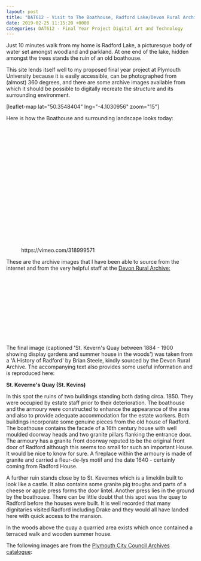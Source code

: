 ```yaml
---
layout: post
title: "DAT612 - Visit to The Boathouse, Radford Lake/Devon Rural Archive"
date: 2019-02-25 11:15:20 +0000
categories: DAT612 - Final Year Project Digital Art and Technology
---
```


<!-- wp:paragraph -->
<p>Just 10 minutes walk from my home is Radford Lake, a picturesque body of water set amongst woodland and parkland. At one end of the lake, hidden amongst the trees stands the ruin of an old boathouse.</p>
<!-- /wp:paragraph -->

<!-- wp:paragraph -->
<p>This site lends itself well to my proposed final year project at Plymouth University because it is easily accessible, can be photographed from (almost) 360 degrees, and there are some archive images available from which it should be possible to digitally recreate the structure and its surrounding environment.</p>
<!-- /wp:paragraph -->

<!-- wp:shortcode -->
[leaflet-map lat="50.3548404" lng="-4.1030956" zoom="15"]
<!-- /wp:shortcode -->

<!-- wp:paragraph -->
<p>Here is how the Boathouse and surrounding landscape looks today:</p>
<!-- /wp:paragraph -->

<!-- wp:gallery {"linkTo":"media"} -->
<figure class="wp-block-gallery has-nested-images columns-default is-cropped"><!-- wp:image {"id":1098,"sizeSlug":"large","linkDestination":"media"} -->
<figure class="wp-block-image size-large"><a href="https://res.cloudinary.com/circleseven/image/upload/boathouse-radford-lake-present-day_46261898525_o-scaled.jpg"><img src="https://res.cloudinary.com/circleseven/image/upload/boathouse-radford-lake-present-day_46261898525_o-1024x768.jpg" alt="" class="wp-image-1098"/></a></figure>
<!-- /wp:image -->

<!-- wp:image {"id":1121,"sizeSlug":"large","linkDestination":"media"} -->
<figure class="wp-block-image size-large"><a href="https://res.cloudinary.com/circleseven/image/upload/boathouse-radford-lake-present-day_32234306697_o-scaled.jpg"><img src="https://res.cloudinary.com/circleseven/image/upload/boathouse-radford-lake-present-day_32234306697_o-768x1024.jpg" alt="" class="wp-image-1121"/></a></figure>
<!-- /wp:image -->

<!-- wp:image {"id":1120,"sizeSlug":"large","linkDestination":"media"} -->
<figure class="wp-block-image size-large"><a href="https://res.cloudinary.com/circleseven/image/upload/boathouse-radford-lake-present-day_46261902085_o-scaled.jpg"><img src="https://res.cloudinary.com/circleseven/image/upload/boathouse-radford-lake-present-day_46261902085_o-scaled.jpg" alt="" class="wp-image-1120"/></a></figure>
<!-- /wp:image -->

<!-- wp:image {"id":1118,"sizeSlug":"large","linkDestination":"media"} -->
<figure class="wp-block-image size-large"><a href="https://res.cloudinary.com/circleseven/image/upload/boathouse-radford-lake-present-day_46452683684_o-scaled.jpg"><img src="https://res.cloudinary.com/circleseven/image/upload/boathouse-radford-lake-present-day_46452683684_o-768x1024.jpg" alt="" class="wp-image-1118"/></a></figure>
<!-- /wp:image -->

<!-- wp:image {"id":1119,"sizeSlug":"large","linkDestination":"media"} -->
<figure class="wp-block-image size-large"><a href="https://res.cloudinary.com/circleseven/image/upload/boathouse-radford-lake-present-day_32234307697_o-scaled.jpg"><img src="https://res.cloudinary.com/circleseven/image/upload/boathouse-radford-lake-present-day_32234307697_o-scaled.jpg" alt="" class="wp-image-1119"/></a></figure>
<!-- /wp:image -->

<!-- wp:image {"id":1117,"sizeSlug":"large","linkDestination":"media"} -->
<figure class="wp-block-image size-large"><a href="https://res.cloudinary.com/circleseven/image/upload/boathouse-radford-lake-present-day_46261901585_o-scaled.jpg"><img src="https://res.cloudinary.com/circleseven/image/upload/boathouse-radford-lake-present-day_46261901585_o-1024x768.jpg" alt="" class="wp-image-1117"/></a></figure>
<!-- /wp:image -->

<!-- wp:image {"id":1116,"sizeSlug":"large","linkDestination":"media"} -->
<figure class="wp-block-image size-large"><a href="https://res.cloudinary.com/circleseven/image/upload/boathouse-radford-lake-present-day_32234307117_o-scaled.jpg"><img src="https://res.cloudinary.com/circleseven/image/upload/boathouse-radford-lake-present-day_32234307117_o-scaled.jpg" alt="" class="wp-image-1116"/></a></figure>
<!-- /wp:image -->

<!-- wp:image {"id":1115,"sizeSlug":"large","linkDestination":"media"} -->
<figure class="wp-block-image size-large"><a href="https://res.cloudinary.com/circleseven/image/upload/boathouse-radford-lake-present-day_46261901235_o.jpg"><img src="https://res.cloudinary.com/circleseven/image/upload/boathouse-radford-lake-present-day_46261901235_o.jpg" alt="" class="wp-image-1115"/></a></figure>
<!-- /wp:image -->

<!-- wp:image {"id":1114,"sizeSlug":"large","linkDestination":"media"} -->
<figure class="wp-block-image size-large"><a href="https://res.cloudinary.com/circleseven/image/upload/boathouse-radford-lake-present-day_46261901355_o-scaled.jpg"><img src="https://res.cloudinary.com/circleseven/image/upload/boathouse-radford-lake-present-day_46261901355_o-768x1024.jpg" alt="" class="wp-image-1114"/></a></figure>
<!-- /wp:image -->

<!-- wp:image {"id":1113,"sizeSlug":"large","linkDestination":"media"} -->
<figure class="wp-block-image size-large"><a href="https://res.cloudinary.com/circleseven/image/upload/boathouse-radford-lake-present-day_32234305677_o-scaled.jpg"><img src="https://res.cloudinary.com/circleseven/image/upload/boathouse-radford-lake-present-day_32234305677_o-scaled.jpg" alt="" class="wp-image-1113"/></a></figure>
<!-- /wp:image -->

<!-- wp:image {"id":1112,"sizeSlug":"large","linkDestination":"media"} -->
<figure class="wp-block-image size-large"><a href="https://res.cloudinary.com/circleseven/image/upload/boathouse-radford-lake-present-day_46261901925_o-scaled.jpg"><img src="https://res.cloudinary.com/circleseven/image/upload/boathouse-radford-lake-present-day_46261901925_o-scaled.jpg" alt="" class="wp-image-1112"/></a></figure>
<!-- /wp:image -->

<!-- wp:image {"id":1110,"sizeSlug":"large","linkDestination":"media"} -->
<figure class="wp-block-image size-large"><a href="https://res.cloudinary.com/circleseven/image/upload/boathouse-radford-lake-present-day_32234307947_o.jpg"><img src="https://res.cloudinary.com/circleseven/image/upload/boathouse-radford-lake-present-day_32234307947_o.jpg" alt="" class="wp-image-1110"/></a></figure>
<!-- /wp:image -->

<!-- wp:image {"id":1109,"sizeSlug":"large","linkDestination":"media"} -->
<figure class="wp-block-image size-large"><a href="https://res.cloudinary.com/circleseven/image/upload/boathouse-radford-lake-present-day_32234306377_o-scaled.jpg"><img src="https://res.cloudinary.com/circleseven/image/upload/boathouse-radford-lake-present-day_32234306377_o-scaled.jpg" alt="" class="wp-image-1109"/></a></figure>
<!-- /wp:image -->

<!-- wp:image {"id":1108,"sizeSlug":"large","linkDestination":"media"} -->
<figure class="wp-block-image size-large"><a href="https://res.cloudinary.com/circleseven/image/upload/boathouse-radford-lake-present-day_32234306457_o-scaled.jpg"><img src="https://res.cloudinary.com/circleseven/image/upload/boathouse-radford-lake-present-day_32234306457_o-scaled.jpg" alt="" class="wp-image-1108"/></a></figure>
<!-- /wp:image -->

<!-- wp:image {"id":1107,"sizeSlug":"large","linkDestination":"media"} -->
<figure class="wp-block-image size-large"><a href="https://res.cloudinary.com/circleseven/image/upload/boathouse-radford-lake-present-day_46261901745_o-scaled.jpg"><img src="https://res.cloudinary.com/circleseven/image/upload/boathouse-radford-lake-present-day_46261901745_o-scaled.jpg" alt="" class="wp-image-1107"/></a></figure>
<!-- /wp:image -->

<!-- wp:image {"id":1105,"sizeSlug":"large","linkDestination":"media"} -->
<figure class="wp-block-image size-large"><a href="https://res.cloudinary.com/circleseven/image/upload/boathouse-radford-lake-present-day_32234305517_o.jpg"><img src="https://res.cloudinary.com/circleseven/image/upload/boathouse-radford-lake-present-day_32234305517_o.jpg" alt="" class="wp-image-1105"/></a></figure>
<!-- /wp:image -->

<!-- wp:image {"id":1106,"sizeSlug":"large","linkDestination":"media"} -->
<figure class="wp-block-image size-large"><a href="https://res.cloudinary.com/circleseven/image/upload/boathouse-radford-lake-present-day_32234306827_o-scaled.jpg"><img src="https://res.cloudinary.com/circleseven/image/upload/boathouse-radford-lake-present-day_32234306827_o-scaled.jpg" alt="" class="wp-image-1106"/></a></figure>
<!-- /wp:image -->

<!-- wp:image {"id":1104,"sizeSlug":"large","linkDestination":"media"} -->
<figure class="wp-block-image size-large"><a href="https://res.cloudinary.com/circleseven/image/upload/boathouse-radford-lake-present-day_46261899775_o-scaled.jpg"><img src="https://res.cloudinary.com/circleseven/image/upload/boathouse-radford-lake-present-day_46261899775_o-scaled.jpg" alt="" class="wp-image-1104"/></a></figure>
<!-- /wp:image -->

<!-- wp:image {"id":1103,"sizeSlug":"large","linkDestination":"media"} -->
<figure class="wp-block-image size-large"><a href="https://res.cloudinary.com/circleseven/image/upload/boathouse-radford-lake-present-day_32234306737_o-scaled.jpg"><img src="https://res.cloudinary.com/circleseven/image/upload/boathouse-radford-lake-present-day_32234306737_o-scaled.jpg" alt="" class="wp-image-1103"/></a></figure>
<!-- /wp:image -->

<!-- wp:image {"id":1101,"sizeSlug":"large","linkDestination":"media"} -->
<figure class="wp-block-image size-large"><a href="https://res.cloudinary.com/circleseven/image/upload/boathouse-radford-lake-present-day_46261900195_o-scaled.jpg"><img src="https://res.cloudinary.com/circleseven/image/upload/boathouse-radford-lake-present-day_46261900195_o-1024x768.jpg" alt="" class="wp-image-1101"/></a></figure>
<!-- /wp:image -->

<!-- wp:image {"id":1102,"sizeSlug":"large","linkDestination":"media"} -->
<figure class="wp-block-image size-large"><a href="https://res.cloudinary.com/circleseven/image/upload/boathouse-radford-lake-present-day_32234307447_o-scaled.jpg"><img src="https://res.cloudinary.com/circleseven/image/upload/boathouse-radford-lake-present-day_32234307447_o-1024x768.jpg" alt="" class="wp-image-1102"/></a></figure>
<!-- /wp:image -->

<!-- wp:image {"id":1100,"sizeSlug":"large","linkDestination":"media"} -->
<figure class="wp-block-image size-large"><a href="https://res.cloudinary.com/circleseven/image/upload/boathouse-radford-lake-present-day_32234307377_o-scaled.jpg"><img src="https://res.cloudinary.com/circleseven/image/upload/boathouse-radford-lake-present-day_32234307377_o-1024x768.jpg" alt="" class="wp-image-1100"/></a></figure>
<!-- /wp:image -->

<!-- wp:image {"id":1099,"sizeSlug":"large","linkDestination":"media"} -->
<figure class="wp-block-image size-large"><a href="https://res.cloudinary.com/circleseven/image/upload/boathouse-radford-lake-present-day_32234307827_o-scaled.jpg"><img src="https://res.cloudinary.com/circleseven/image/upload/boathouse-radford-lake-present-day_32234307827_o-768x1024.jpg" alt="" class="wp-image-1099"/></a></figure>
<!-- /wp:image --></figure>
<!-- /wp:gallery -->

<!-- wp:embed {"url":"https://vimeo.com/318999571","type":"video","providerNameSlug":"vimeo","responsive":true,"className":"wp-embed-aspect-9-16 wp-has-aspect-ratio"} -->
<figure class="wp-block-embed is-type-video is-provider-vimeo wp-block-embed-vimeo wp-embed-aspect-9-16 wp-has-aspect-ratio"><div class="wp-block-embed__wrapper">
https://vimeo.com/318999571
</div></figure>
<!-- /wp:embed -->

<!-- wp:paragraph -->
<p>These are the archive images that I have been able to source from the internet and from the very helpful staff at the <a href="http://www.devonruralarchive.com/" target="_blank" rel="noreferrer noopener">Devon Rural Archive:</a></p>
<!-- /wp:paragraph -->

<!-- wp:gallery {"linkTo":"media"} -->
<figure class="wp-block-gallery has-nested-images columns-default is-cropped"><!-- wp:image {"id":1132,"sizeSlug":"large","linkDestination":"media"} -->
<figure class="wp-block-image size-large"><a href="https://res.cloudinary.com/circleseven/image/upload/boathouse-radford-lake-archived_32234376137_o.png"><img src="https://res.cloudinary.com/circleseven/image/upload/boathouse-radford-lake-archived_32234376137_o.png" alt="" class="wp-image-1132"/></a></figure>
<!-- /wp:image -->

<!-- wp:image {"id":1125,"sizeSlug":"large","linkDestination":"media"} -->
<figure class="wp-block-image size-large"><a href="https://res.cloudinary.com/circleseven/image/upload/boathouse-radford-lake-archived_32234376247_o.jpg"><img src="https://res.cloudinary.com/circleseven/image/upload/boathouse-radford-lake-archived_32234376247_o.jpg" alt="" class="wp-image-1125"/></a></figure>
<!-- /wp:image -->

<!-- wp:image {"id":1129,"sizeSlug":"large","linkDestination":"media"} -->
<figure class="wp-block-image size-large"><a href="https://res.cloudinary.com/circleseven/image/upload/boathouse-radford-lake-archived_32234376327_o.jpg"><img src="https://res.cloudinary.com/circleseven/image/upload/boathouse-radford-lake-archived_32234376327_o-1024x646.jpg" alt="" class="wp-image-1129"/></a></figure>
<!-- /wp:image -->

<!-- wp:image {"id":1133,"sizeSlug":"large","linkDestination":"media"} -->
<figure class="wp-block-image size-large"><a href="https://res.cloudinary.com/circleseven/image/upload/boathouse-radford-lake-archived_32234376337_o.png"><img src="https://res.cloudinary.com/circleseven/image/upload/boathouse-radford-lake-archived_32234376337_o.png" alt="" class="wp-image-1133"/></a></figure>
<!-- /wp:image -->

<!-- wp:image {"id":1126,"sizeSlug":"large","linkDestination":"media"} -->
<figure class="wp-block-image size-large"><a href="https://res.cloudinary.com/circleseven/image/upload/boathouse-radford-lake-archived_32234376407_o.jpg"><img src="https://res.cloudinary.com/circleseven/image/upload/boathouse-radford-lake-archived_32234376407_o-1024x665.jpg" alt="" class="wp-image-1126"/></a></figure>
<!-- /wp:image -->

<!-- wp:image {"id":1123,"sizeSlug":"large","linkDestination":"media"} -->
<figure class="wp-block-image size-large"><a href="https://res.cloudinary.com/circleseven/image/upload/boathouse-radford-lake-archived_32234376417_o.jpg"><img src="https://res.cloudinary.com/circleseven/image/upload/boathouse-radford-lake-archived_32234376417_o.jpg" alt="" class="wp-image-1123"/></a></figure>
<!-- /wp:image -->

<!-- wp:image {"id":1124,"sizeSlug":"large","linkDestination":"media"} -->
<figure class="wp-block-image size-large"><a href="https://res.cloudinary.com/circleseven/image/upload/boathouse-radford-lake-archived_32234376497_o.jpg"><img src="https://res.cloudinary.com/circleseven/image/upload/boathouse-radford-lake-archived_32234376497_o.jpg" alt="" class="wp-image-1124"/></a></figure>
<!-- /wp:image -->

<!-- wp:image {"id":1127,"sizeSlug":"large","linkDestination":"media"} -->
<figure class="wp-block-image size-large"><a href="https://res.cloudinary.com/circleseven/image/upload/boathouse-radford-lake-archived_32234376597_o.jpg"><img src="https://res.cloudinary.com/circleseven/image/upload/boathouse-radford-lake-archived_32234376597_o.jpg" alt="" class="wp-image-1127"/></a></figure>
<!-- /wp:image -->

<!-- wp:image {"id":1134,"sizeSlug":"large","linkDestination":"media"} -->
<figure class="wp-block-image size-large"><a href="https://res.cloudinary.com/circleseven/image/upload/boathouse-radford-lake-archived_47124204942_o-scaled.jpg"><img src="https://res.cloudinary.com/circleseven/image/upload/boathouse-radford-lake-archived_47124204942_o-1024x768.jpg" alt="" class="wp-image-1134"/></a></figure>
<!-- /wp:image -->

<!-- wp:image {"id":1128,"sizeSlug":"large","linkDestination":"media"} -->
<figure class="wp-block-image size-large"><a href="https://res.cloudinary.com/circleseven/image/upload/boathouse-radford-lake-archived_47176098201_o.png"><img src="https://res.cloudinary.com/circleseven/image/upload/boathouse-radford-lake-archived_47176098201_o.png" alt="" class="wp-image-1128"/></a></figure>
<!-- /wp:image -->

<!-- wp:image {"id":1131,"sizeSlug":"large","linkDestination":"media"} -->
<figure class="wp-block-image size-large"><a href="https://res.cloudinary.com/circleseven/image/upload/boathouse-radford-lake-archived_47176098311_o.png"><img src="https://res.cloudinary.com/circleseven/image/upload/boathouse-radford-lake-archived_47176098311_o.png" alt="" class="wp-image-1131"/></a></figure>
<!-- /wp:image -->

<!-- wp:image {"id":1130,"sizeSlug":"large","linkDestination":"media"} -->
<figure class="wp-block-image size-large"><a href="https://res.cloudinary.com/circleseven/image/upload/boathouse-radford-lake-archived_47176098371_o.png"><img src="https://res.cloudinary.com/circleseven/image/upload/boathouse-radford-lake-archived_47176098371_o.png" alt="" class="wp-image-1130"/></a></figure>
<!-- /wp:image --></figure>
<!-- /wp:gallery -->

<!-- wp:image {"id":1138,"sizeSlug":"large","linkDestination":"media"} -->
<figure class="wp-block-image size-large"><a href="https://res.cloudinary.com/circleseven/image/upload/IMG_0118-e1550849775191-scaled-1.jpg"><img src="https://res.cloudinary.com/circleseven/image/upload/IMG_0118-e1550849775191-scaled-1-758x1024.jpg" alt="" class="wp-image-1138"/></a></figure>
<!-- /wp:image -->

<!-- wp:paragraph -->
<p>The final image (captioned 'St. Kevern's Quay between 1884 - 1900 showing display gardens and summer house in the woods') was taken from a 'A History of Radford' by Brian Steele, kindly sourced by the Devon Rural Archive. The accompanying text also provides some useful information and is reproduced here:</p>
<!-- /wp:paragraph -->

<!-- wp:paragraph -->
<p><strong>St. Keverne's Quay (St. Kevins)</strong></p>
<!-- /wp:paragraph -->

<!-- wp:paragraph -->
<p>In this spot the ruins of two buildings standing both dating circa. 1850. They were occupied by estate staff prior to their deterioration. The boathouse and the armoury were constructed to enhance the appearance of the area and also to provide adequate accommodation for the estate workers. Both buildings incorporate some genuine pieces from the old house of Radford. The boathouse contains the facade of a 16th century house with well moulded doorway heads and two granite pillars flanking the entrance door. The armoury has a granite front doorway reputed to be the original front door of Radford although this seems too small for such an important House. It would be nice to know for sure. A fireplace within the armoury is made of granite and carried a fleur-de-lys motif and the date 1640 - certainly coming from Radford House.</p>
<!-- /wp:paragraph -->

<!-- wp:paragraph -->
<p>A further ruin stands close by to St. Kevernes which is a limekiln built to look like a castle. It also contains some granite pig troughs and parts of a cheese or apple press forms the door lintel. Another press lies in the ground by the boathouse. There can be little doubt that this spot was the quay to Radford before the houses were built. It is well recorded that many dignitaries visited Radford including Drake and they would all have landed here with quick access to the mansion.</p>
<!-- /wp:paragraph -->

<!-- wp:paragraph -->
<p>In the woods above the quay a quarried area exists which once contained a terraced walk and wooden summer house.</p>
<!-- /wp:paragraph -->

<!-- wp:paragraph -->
<p>The following images are from the <a href="http://web.plymouth.gov.uk/archivecatalogue.htm" target="_blank" rel="noreferrer noopener">Plymouth City Council Archives catalogue</a>:</p>
<!-- /wp:paragraph -->

<!-- wp:gallery {"linkTo":"media"} -->
<figure class="wp-block-gallery has-nested-images columns-default is-cropped"><!-- wp:image {"id":1140,"sizeSlug":"large","linkDestination":"media"} -->
<figure class="wp-block-image size-large"><a href="https://res.cloudinary.com/circleseven/image/upload/radford-boathouse-pcc_32265282617_o.jpg"><img src="https://res.cloudinary.com/circleseven/image/upload/radford-boathouse-pcc_32265282617_o.jpg" alt="" class="wp-image-1140"/></a></figure>
<!-- /wp:image -->

<!-- wp:image {"id":1150,"sizeSlug":"large","linkDestination":"media"} -->
<figure class="wp-block-image size-large"><a href="https://res.cloudinary.com/circleseven/image/upload/radford-boathouse-pcc_46293036555_o.jpg"><img src="https://res.cloudinary.com/circleseven/image/upload/radford-boathouse-pcc_46293036555_o.jpg" alt="" class="wp-image-1150"/></a></figure>
<!-- /wp:image -->

<!-- wp:image {"id":1148,"sizeSlug":"large","linkDestination":"media"} -->
<figure class="wp-block-image size-large"><a href="https://res.cloudinary.com/circleseven/image/upload/radford-boathouse-pcc_46293036635_o.jpg"><img src="https://res.cloudinary.com/circleseven/image/upload/radford-boathouse-pcc_46293036635_o.jpg" alt="" class="wp-image-1148"/></a></figure>
<!-- /wp:image -->

<!-- wp:image {"id":1141,"sizeSlug":"large","linkDestination":"media"} -->
<figure class="wp-block-image size-large"><a href="https://res.cloudinary.com/circleseven/image/upload/radford-boathouse-pcc_46293036675_o.jpg"><img src="https://res.cloudinary.com/circleseven/image/upload/radford-boathouse-pcc_46293036675_o.jpg" alt="" class="wp-image-1141"/></a></figure>
<!-- /wp:image -->

<!-- wp:image {"id":1145,"sizeSlug":"large","linkDestination":"media"} -->
<figure class="wp-block-image size-large"><a href="https://res.cloudinary.com/circleseven/image/upload/radford-boathouse-pcc_46293036695_o.jpg"><img src="https://res.cloudinary.com/circleseven/image/upload/radford-boathouse-pcc_46293036695_o.jpg" alt="" class="wp-image-1145"/></a></figure>
<!-- /wp:image -->

<!-- wp:image {"id":1143,"sizeSlug":"large","linkDestination":"media"} -->
<figure class="wp-block-image size-large"><a href="https://res.cloudinary.com/circleseven/image/upload/radford-boathouse-pcc_46293036745_o.jpg"><img src="https://res.cloudinary.com/circleseven/image/upload/radford-boathouse-pcc_46293036745_o.jpg" alt="" class="wp-image-1143"/></a></figure>
<!-- /wp:image -->

<!-- wp:image {"id":1142,"sizeSlug":"large","linkDestination":"media"} -->
<figure class="wp-block-image size-large"><a href="https://res.cloudinary.com/circleseven/image/upload/radford-boathouse-pcc_47155561622_o.jpg"><img src="https://res.cloudinary.com/circleseven/image/upload/radford-boathouse-pcc_47155561622_o.jpg" alt="" class="wp-image-1142"/></a></figure>
<!-- /wp:image -->

<!-- wp:image {"id":1144,"sizeSlug":"large","linkDestination":"media"} -->
<figure class="wp-block-image size-large"><a href="https://res.cloudinary.com/circleseven/image/upload/radford-boathouse-pcc_47155561752_o.jpg"><img src="https://res.cloudinary.com/circleseven/image/upload/radford-boathouse-pcc_47155561752_o.jpg" alt="" class="wp-image-1144"/></a></figure>
<!-- /wp:image -->

<!-- wp:image {"id":1146,"sizeSlug":"large","linkDestination":"media"} -->
<figure class="wp-block-image size-large"><a href="https://res.cloudinary.com/circleseven/image/upload/radford-boathouse-pcc_47155561932_o.jpg"><img src="https://res.cloudinary.com/circleseven/image/upload/radford-boathouse-pcc_47155561932_o.jpg" alt="" class="wp-image-1146"/></a></figure>
<!-- /wp:image -->

<!-- wp:image {"id":1147,"sizeSlug":"large","linkDestination":"media"} -->
<figure class="wp-block-image size-large"><a href="https://res.cloudinary.com/circleseven/image/upload/radford-boathouse-pcc_47155562022_o.jpg"><img src="https://res.cloudinary.com/circleseven/image/upload/radford-boathouse-pcc_47155562022_o.jpg" alt="" class="wp-image-1147"/></a></figure>
<!-- /wp:image -->

<!-- wp:image {"id":1149,"sizeSlug":"large","linkDestination":"media"} -->
<figure class="wp-block-image size-large"><a href="https://res.cloudinary.com/circleseven/image/upload/radford-boathouse-pcc_47155562082_o.jpg"><img src="https://res.cloudinary.com/circleseven/image/upload/radford-boathouse-pcc_47155562082_o.jpg" alt="" class="wp-image-1149"/></a></figure>
<!-- /wp:image --></figure>
<!-- /wp:gallery -->